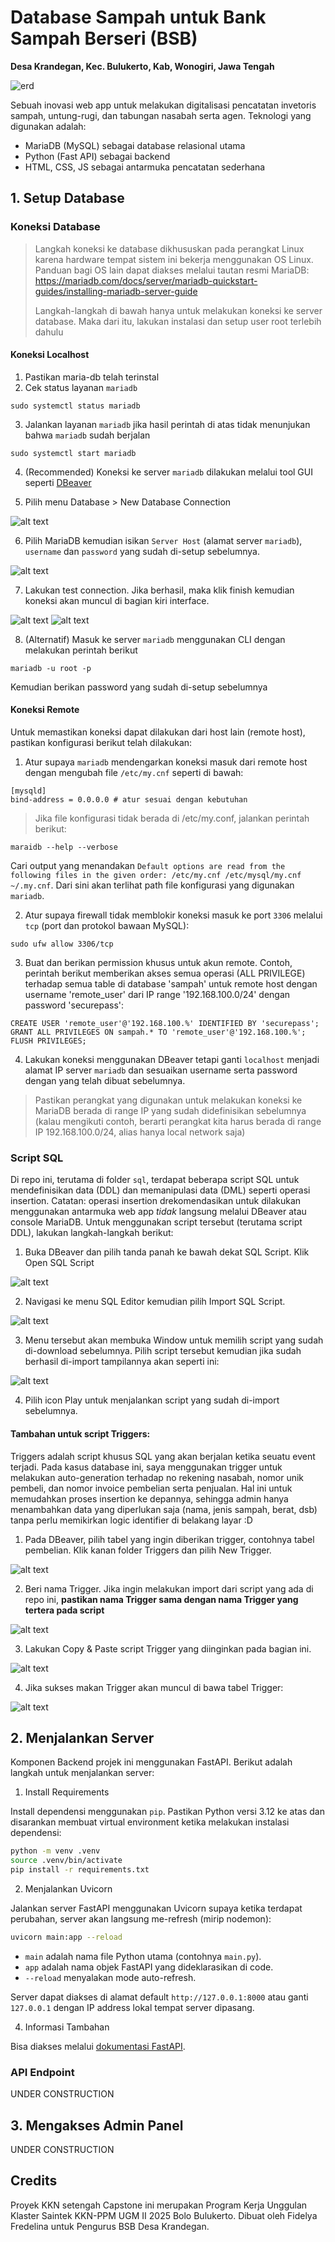 # Database Sampah untuk Bank Sampah Berseri (BSB)

**Desa Krandegan, Kec. Bulukerto, Kab, Wonogiri, Jawa Tengah**

![erd](assets/erd/Database_BSB.png)

Sebuah inovasi web app untuk melakukan digitalisasi pencatatan invetoris sampah, untung-rugi, dan tabungan nasabah serta agen. Teknologi yang digunakan adalah:
- MariaDB (MySQL) sebagai database relasional utama
- Python (Fast API) sebagai backend
- HTML, CSS, JS sebagai antarmuka pencatatan sederhana

## 1. Setup Database

### Koneksi Database

> Langkah koneksi ke database dikhususkan pada perangkat Linux karena hardware tempat sistem ini bekerja menggunakan OS Linux. Panduan bagi OS lain dapat diakses melalui tautan resmi MariaDB: https://mariadb.com/docs/server/mariadb-quickstart-guides/installing-mariadb-server-guide 
> 
> Langkah-langkah di bawah hanya untuk melakukan koneksi ke server database. Maka dari itu, lakukan instalasi dan setup user root terlebih dahulu

#### Koneksi Localhost

1. Pastikan maria-db telah terinstal
2. Cek status layanan `mariadb` 
```
sudo systemctl status mariadb
```
3. Jalankan layanan `mariadb` jika hasil perintah di atas tidak menunjukan bahwa `mariadb` sudah berjalan
```
sudo systemctl start mariadb
```
4. (Recommended) Koneksi ke server `mariadb` dilakukan melalui tool GUI seperti [DBeaver](https://dbeaver.io/download/)

5. Pilih menu Database > New Database Connection

![alt text](assets/mariadb-1.png)

6. Pilih MariaDB kemudian isikan `Server Host` (alamat server `mariadb`), `username` dan `password` yang sudah di-setup sebelumnya.

![alt text](assets/mariadb-2.png)

7. Lakukan test connection. Jika berhasil, maka klik finish kemudian koneksi akan muncul di bagian kiri interface.

![alt text](assets/mariadb-3.png) ![alt text](assets/mariadb-4.png)

8. (Alternatif) Masuk ke server `mariadb` menggunakan CLI dengan melakukan perintah berikut
```
mariadb -u root -p
```
Kemudian berikan password yang sudah di-setup sebelumnya

#### Koneksi Remote

Untuk memastikan koneksi dapat dilakukan dari host lain (remote host), pastikan konfigurasi berikut telah dilakukan:

1. Atur supaya `mariadb` mendengarkan koneksi masuk dari remote host dengan mengubah file `/etc/my.cnf` seperti di bawah:

```
[mysqld]
bind-address = 0.0.0.0 # atur sesuai dengan kebutuhan
```
> Jika file konfigurasi tidak berada di /etc/my.conf, jalankan perintah berikut:

```
maraidb --help --verbose
```
Cari output yang menandakan `Default options are read from the following files in the given order: /etc/my.cnf /etc/mysql/my.cnf ~/.my.cnf`. Dari sini akan terlihat path file konfigurasi yang digunakan `mariadb`. 

2. Atur supaya firewall tidak memblokir koneksi masuk ke port `3306` melalui `tcp` (port dan protokol bawaan MySQL):

```
sudo ufw allow 3306/tcp
```

3. Buat dan berikan permission khusus untuk akun remote. Contoh, perintah berikut memberikan akses semua operasi (ALL PRIVILEGE) terhadap semua table di database 'sampah' untuk remote host dengan username 'remote_user' dari IP range '192.168.100.0/24' dengan password 'securepass':

```
CREATE USER 'remote_user'@'192.168.100.%' IDENTIFIED BY 'securepass';
GRANT ALL PRIVILEGES ON sampah.* TO 'remote_user'@'192.168.100.%';
FLUSH PRIVILEGES;
```

4. Lakukan koneksi menggunakan DBeaver tetapi ganti `localhost` menjadi alamat IP server `mariadb` dan sesuaikan username serta password dengan yang telah dibuat sebelumnya.

> Pastikan perangkat yang digunakan untuk melakukan koneksi ke MariaDB berada di range IP yang sudah didefinisikan sebelumnya (kalau mengikuti contoh, berarti perangkat kita harus berada di range IP 192.168.100.0/24, alias hanya local network saja)

### Script SQL

Di repo ini, terutama di folder `sql`, terdapat beberapa script SQL untuk mendefinisikan data (DDL) dan memanipulasi data (DML) seperti operasi insertion. Catatan: operasi insertion drekomendasikan untuk dilakukan menggunakan antarmuka web app *tidak* langsung melalui DBeaver atau console MariaDB. Untuk menggunakan script tersebut (terutama script DDL), lakukan langkah-langkah berikut:

1. Buka DBeaver dan pilih tanda panah ke bawah dekat SQL Script. Klik Open SQL Script

![alt text](assets/ddl-1.png)

2. Navigasi ke menu SQL Editor kemudian pilih Import SQL Script.

![alt text](assets/ddl-2.png)

3. Menu tersebut akan membuka Window untuk memilih script yang sudah di-download sebelumnya. Pilih script tersebut kemudian jika sudah berhasil di-import tampilannya akan seperti ini:

![alt text](assets/ddl-3.png)

4. Pilih icon Play untuk menjalankan script yang sudah di-import sebelumnya. 

#### Tambahan untuk script Triggers:

Triggers adalah script khusus SQL yang akan berjalan ketika seuatu event terjadi. Pada kasus database ini, saya menggunakan trigger untuk melakukan auto-generation terhadap no rekening nasabah, nomor unik pembeli, dan nomor invoice pembelian serta penjualan. Hal ini untuk memudahkan proses insertion ke depannya, sehingga admin hanya menambahkan data yang diperlukan saja (nama, jenis sampah, berat, dsb) tanpa perlu memikirkan logic identifier di belakang layar :D

1. Pada DBeaver, pilih tabel yang ingin diberikan trigger, contohnya tabel pembelian. Klik kanan folder Triggers dan pilih New Trigger.

![alt text](assets/trigger-1.png)

2. Beri nama Trigger. Jika ingin melakukan import dari script yang ada di repo ini, **pastikan nama Trigger sama dengan nama Trigger yang tertera pada script**

![alt text](assets/trigger-2.png)

3. Lakukan Copy & Paste script Trigger yang diinginkan pada bagian ini.

![alt text](assets/trigger-3.png)

4. Jika sukses makan Trigger akan muncul di bawa tabel Trigger:

![alt text](assets/trigger-4.png)

## 2. Menjalankan Server

Komponen Backend projek ini menggunakan FastAPI. Berikut adalah langkah untuk menjalankan server:

1. Install Requirements

Install dependensi menggunakan `pip`. Pastikan Python versi 3.12 ke atas dan disarankan membuat virtual environment ketika melakukan instalasi dependensi:

```bash
python -m venv .venv
source .venv/bin/activate
pip install -r requirements.txt
```

2. Menjalankan Uvicorn

Jalankan server FastAPI menggunakan Uvicorn supaya ketika terdapat perubahan, server akan langsung me-refresh (mirip nodemon):

```bash
uvicorn main:app --reload
```

- `main` adalah nama file Python utama (contohnya `main.py`).
- `app` adalah nama objek FastAPI yang dideklarasikan di code.
- `--reload` menyalakan mode auto-refresh.

Server dapat diakses di alamat default `http://127.0.0.1:8000` atau ganti `127.0.0.1` dengan IP address lokal tempat server dipasang. 

4. Informasi Tambahan

Bisa diakses melalui [dokumentasi FastAPI](https://fastapi.tiangolo.com/).

### API Endpoint

UNDER CONSTRUCTION

## 3. Mengakses Admin Panel

UNDER CONSTRUCTION

## Credits

Proyek KKN setengah Capstone ini merupakan Program Kerja Unggulan Klaster Saintek KKN-PPM UGM II 2025 Bolo Bulukerto. Dibuat oleh Fidelya Fredelina untuk Pengurus BSB Desa Krandegan.
